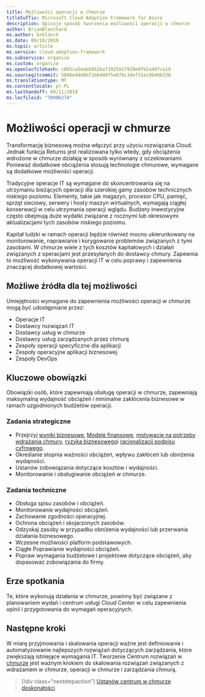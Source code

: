 ```yaml
---
title: Możliwości operacji w chmurze
titleSuffix: Microsoft Cloud Adoption Framework for Azure
description: Opisuje sposób tworzenia możliwości operacji w chmurze
author: BrianBlanchard
ms.author: brblanch
ms.date: 09/10/2019
ms.topic: article
ms.service: cloud-adoption-framework
ms.subservice: organize
ms.custom: organize
ms.openlocfilehash: c0b5ca5dabb852baf3925917929e07b2a497ca19
ms.sourcegitcommit: 5846ed4d0bf1b6440f5e87bc34ef31ec8b40b338
ms.translationtype: MT
ms.contentlocale: pl-PL
ms.lasthandoff: 09/11/2019
ms.locfileid: "70906274"
---
```

# <a name="cloud-operation-capabilities"></a>Możliwości operacji w chmurze

Transformację biznesową można włączyć przy użyciu rozwiązania Cloud. Jednak funkcja Returns jest realizowana tylko wtedy, gdy obciążenia wdrożone w chmurze działają w sposób wyrównany z oczekiwaniami. Ponieważ dodatkowe obciążenia stosują technologie chmurowe, wymagane są dodatkowe możliwości operacji.

Tradycyjne operacje IT są wymagane do skoncentrowania się na utrzymaniu bieżących operacji dla szerokiej gamy zasobów technicznych niskiego poziomu. Elementy, takie jak magazyn, procesor CPU, pamięć, sprzęt sieciowy, serwery i hosty maszyn wirtualnych, wymagają ciągłej konserwacji w celu utrzymania operacji wglądu. Budżety inwestycyjne często obejmują duże wydatki związane z rocznymi lub okresowymi aktualizacjami tych zasobów niskiego poziomu.

 Kapitał ludzki w ramach operacji będzie również mocno ukierunkowany na monitorowanie, naprawianie i korygowanie problemów związanych z tymi zasobami. W chmurze wiele z tych kosztów kapitałowych i działań związanych z operacjami jest przesyłanych do dostawcy chmury. Zapewnia to możliwość wykonywania operacji IT w celu poprawy i zapewnienia znaczącej dodatkowej wartości.

## <a name="possible-sources-for-this-capability"></a>Możliwe źródła dla tej możliwości

Umiejętności wymagane do zapewnienia możliwości operacji w chmurze mogą być udostępniane przez:

- Operacje IT
- Dostawcy rozwiązań IT
- Dostawcy usług w chmurze
- Dostawcy usług zarządzanych przez chmurę
- Zespoły operacji specyficzne dla aplikacji
- Zespoły operacyjne aplikacji biznesowej
- Zespoły DevOps

## <a name="key-responsibilities"></a>Kluczowe obowiązki

Obowiązki osób, które zapewniają obsługę operacji w chmurze, zapewniają maksymalną wydajność obciążeń i minimalne zakłócenia biznesowe w ramach uzgodnionych budżetów operacji.

### <a name="strategic-tasks"></a>Zadania strategiczne

- Przejrzyj [wyniki biznesowe](../business-strategy/business-outcomes/index.md), [Modele finansowe](../business-strategy/financial-models.md), [motywacje na potrzeby wdrażania chmury](../business-strategy/motivations-why-are-we-moving-to-the-cloud.md), [ryzyka biznesowego](../governance/policy-compliance/risk-tolerance.md)i [racjonalizacji podpisu cyfrowego](../digital-estate/overview.md).
- Określanie stopnia ważności obciążeń, wpływu zakłóceń lub obniżenia wydajności.
- Ustanów zobowiązania dotyczące kosztów i wydajności.
- Monitorowanie i obsługiwanie obciążeń w chmurze.

### <a name="technical-tasks"></a>Zadania techniczne

- Obsługa spisu zasobów i obciążeń.
- Monitorowanie wydajności obciążeń.
- Zachowanie zgodności operacyjnej.
- Ochrona obciążeń i skojarzonych zasobów.
- Odzyskaj zasoby w przypadku obniżenia wydajności lub przerwania działania biznesowego.
- Wczesne możliwości platform podstawowych.
- Ciągłe Poprawianie wydajności obciążeń.
- Popraw wymagania budżetowe i projektowe dotyczące obciążeń, aby dopasować zobowiązania do firmy.

## <a name="meeting-cadence"></a>Erze spotkania

Te, które wykonują działania w chmurze, powinny być związane z planowaniem wydań i centrum usługi Cloud Center w celu zapewnienia opinii i przygotowania do wymagań operacyjnych.

## <a name="next-steps"></a>Następne kroki

W miarę przyjmowania i skalowania operacji ważne jest definiowanie i automatyzowanie najlepszych rozwiązań dotyczących zarządzania, które zwiększają istniejące wymagania IT. Tworzenie Centrum rozwiązań w [chmurze](./cloud-center-excellence.md) jest ważnym krokiem do skalowania rozwiązań związanych z wdrażaniem w chmurze, operacji w chmurze i zarządzania chmurą.

> [!div class="nextstepaction"]
> [Ustanów centrum w chmurze doskonałości](./cloud-center-excellence.md)
